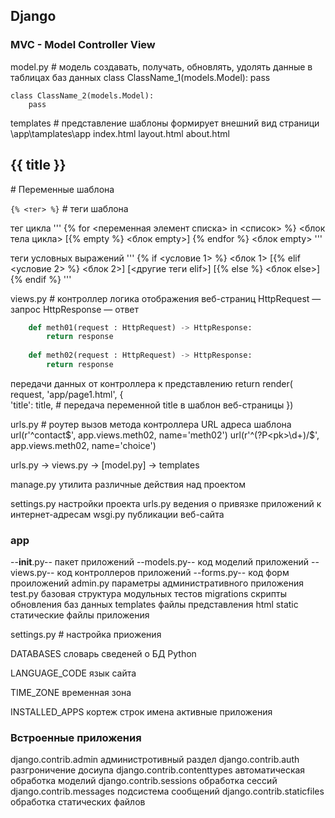 ## Django

### MVC - Model Controller View

model.py  # модель создавать, получать, обновлять, удолять данные в таблицах баз данных
	class ClassName_1(models.Model):
		pass
		
	class ClassName_2(models.Model):
		pass

templates # представление шаблоны формирует внешний вид страници 
\app\tamplates\app
		index.html
		layout.html
		about.html
		

<h2> {{ title }} </h2>  # Переменные шаблона

`{% <тег> %}`  # теги шаблона

тег цикла
'''
{% for <переменная элемент списка> in <список> %}
<блок тела цикла>
[{% empty %}
<блок empty>]
{% endfor %}
<блок empty> 
'''

теги условных выражений
'''
{% if <условие 1> %}
<блок 1>
[{% elif <условие 2> %}
<блок 2>]
[<другие теги elif>]
[{% else %}
<блок else>]
{% endif %}
'''

views.py # контроллер логика отображения веб-страниц
HttpRequest — запрос
HttpResponse — ответ

```python
	def meth01(request : HttpRequest) -> HttpResponse:
		return response
		
	def meth02(request : HttpRequest) -> HttpResponse:
		return response
```

передачи данных от контроллера к представлению
return render(
        request,
        'app/page1.html',
        {                                           
            'title': title,      # передача переменной title в шаблон веб-страницы
        })
		
urls.py  # роутер вызов метода контроллера URL адреса шаблона
	url(r'^contact$', app.views.meth02, name='meth02')
	url(r'^(?P<pk>\d+)/$', app.views.meth02, name='choice')
	
	
urls.py -> views.py -> [model.py] -> templates

manage.py  утилита различные действия над проектом

settings.py  настройки проекта
urls.py  ведения о привязке приложений к интернет-адресам
wsgi.py  публикации веб-сайта

### app
--__init__.py-- пакет приложений
--models.py-- код моделий приложений
--views.py-- код контроллеров приложений
--forms.py-- код форм проиложений
admin.py параметры административного приложения
test.py базовая структура модульных тестов
migrations скрипты обновления баз данных
templates файлы представления html
static статические файлы приложения


settings.py # настройка приожения

DATABASES словарь сведеней о БД Python

LANGUAGE_CODE язык сайта

TIME_ZONE временная зона

INSTALLED_APPS кортеж строк имена активные приложения

### Встроенные приложения

django.contrib.admin администротивный раздел
django.contrib.auth разгроничение досиупа
django.contrib.contenttypes автоматическая обработка моделий
django.contrib.sessions обработка сессий
django.contrib.messages подсистема сообщений
django.contrib.staticfiles обработка статических файлов
